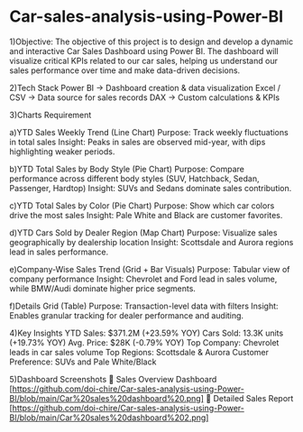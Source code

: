 # Car-sales-analysis-using-Power-BI
1)Objective: The objective of this project is to design and develop a dynamic and interactive Car Sales Dashboard using Power BI. The dashboard will visualize critical KPIs related to our car sales, helping us understand our sales performance over time and make data-driven decisions.

2)Tech Stack
Power BI → Dashboard creation & data visualization
Excel / CSV → Data source for sales records
DAX → Custom calculations & KPIs

3)Charts Requirement

a)YTD Sales Weekly Trend (Line Chart)
Purpose: Track weekly fluctuations in total sales
Insight: Peaks in sales are observed mid-year, with dips highlighting weaker periods.

b)YTD Total Sales by Body Style (Pie Chart)
Purpose: Compare performance across different body styles (SUV, Hatchback, Sedan, Passenger, Hardtop)
Insight: SUVs and Sedans dominate sales contribution.

c)YTD Total Sales by Color (Pie Chart)
Purpose: Show which car colors drive the most sales
Insight: Pale White and Black are customer favorites.

d)YTD Cars Sold by Dealer Region (Map Chart)
Purpose: Visualize sales geographically by dealership location
Insight: Scottsdale and Aurora regions lead in sales performance.

e)Company-Wise Sales Trend (Grid + Bar Visuals)
Purpose: Tabular view of company performance
Insight: Chevrolet and Ford lead in sales volume, while BMW/Audi dominate higher price segments.

f)Details Grid (Table)
Purpose: Transaction-level data with filters
Insight: Enables granular tracking for dealer performance and auditing.

4)Key Insights
YTD Sales: $371.2M (+23.59% YOY)
Cars Sold: 13.3K units (+19.73% YOY)
Avg. Price: $28K (-0.79% YOY)
Top Company: Chevrolet leads in car sales volume
Top Regions: Scottsdale & Aurora
Customer Preference: SUVs and Pale White/Black

5)Dashboard Screenshots
🔹 Sales Overview Dashboard [https://github.com/doi-chire/Car-sales-analysis-using-Power-BI/blob/main/Car%20sales%20dashboard%20.png]
🔹 Detailed Sales Report [https://github.com/doi-chire/Car-sales-analysis-using-Power-BI/blob/main/Car%20sales%20dashboard%202.png]
